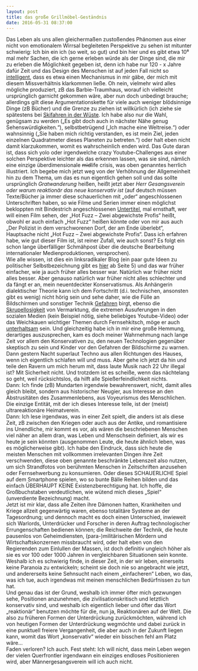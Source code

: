 ```yaml
---
layout: post
title: das große Grillmöbel-Geständnis
date: 2016-05-31 08:37:00
---
```


Das Leben als uns allen gleichermaßen zustoßendes Phänomen aus einer nicht von emotionalem Wirrsal begleiteten Perspektive zu sehen ist mitunter schwierig: Ich bin ein ich (so weit, so gut) und bin hier und es gibt etwa 10⁸ mal mehr Sachen, die ich gerne erleben würde als der Dinge sind, die mir zu erleben die Möglichkeit gegeben ist, denn ich habe nur 120 - x Jahre dafür Zeit und das Design des Menschen ist auf jeden Fall nicht so [intelligent](https://de.wikipedia.org/wiki/Intelligent_Design), dass es etwa einen Mechanismus in mir gäbe, der mich mit diesem Missverhältnis klarkommen ließe. Oh nein, vielmehr wird alles mögliche produziert, zB das Barbie-Traumhaus, worauf ich vielleicht ursprünglich garnicht gekommen wäre, aber nun doch unbedingt brauche; allerdings gilt diese Argumentationskette für viele auch weniger blödsinnige Dinge (zB Bücher) und die Grenze zu ziehen ist willkürlich (ich ziehe sie spätestens bei [Skifahren in der Wüste](https://skiresort.de/skigebiet/ski-dubai-mall-of-the-emirates/). Ich habe also nur die Wahl, genügsam zu werden („Es gibt doch auch in nächster Nähe genug Sehenswürdigkeiten.“), selbstbetrügend („Ich mache eine Weltreise.“) oder wahnsinnig („Sie haben mich richtig verstanden, es ist mein Ziel, jeden einzelnen Quadratmeter dieses Planeten zu betreten.“) oder halt eben nicht damit klarzukommen, womit es wahrscheinlich enden wird. Das Gute daran ist, dass sich yolo oder irgendwelche crazy Youtube-Challenges aus einer solchen Perspektive leichter als das erkennen lassen, was sie sind, nämlich eine einzige überdimensionale <del>mid</del>life crisis, was oben genanntes herrlich illustriert. Ich begebe mich jetzt weg von der Verhöhnung der Allgemeinheit hin zu dem Thema, um das es nun eigentlich gehen soll und das sollte ursprünglich *Gratwanderung* heißen, heißt jetzt aber *Herr Gesangsverein oder warum reaktionär das neue konservativ ist* (auf deutsch müssen Texte/Bücher ja immer diese schauerlichen mit „oder“ angeschlossenen Unterschriften haben, so wie Filme und Serien immer einen möglichst bekloppten mit Bindestrich angeschlossenen [Untertitel](https://de.wikipedia.org/wiki/Regular_Show_%E2%80%93_V%C3%B6llig_abgedreht), mal ernsthaft, wer will einen Film sehen, der „Hot Fuzz – Zwei abgewichste Profis“ heißt, obwohl er auch einfach „Hot Fuzz“ heißen könnte oder von mir aus auch „Der Polizist in dem verschworenen Dorf, der am Ende überlebt“, Hauptsache nicht „Hot Fuzz – Zwei abgewichste Profis“. Dass ich erfahren habe, wie gut dieser Film ist, ist reiner Zufall, wie auch sonst? Es folgt ein schon lange überfälliger Schmähpost über die deutsche Bearbeitung internationaler Medienproduktionen, versprochen). <br>
Wie alle wissen, ist dies ein linksradikaler Blog (ein paar gute Ideen zu politischer Selbstbezeichnung gibt es [hier](http://strassenauszucker.blogsport.de/images/strassenauszucker11.pdf) ab Seite 5) und das war früher einfacher, wie ja auch früher alles besser war. Natürlich war früher nicht alles besser. Aber genauso natürlich war früher nicht alles schlechter und da fängt er an, mein neuentdeckter Konservatismus. Als Anhängerin dialektischer Theorie kann ich dem Fortschritt (d.i. technischen, ansonsten gibt es wenig) nicht hörig sein und sehe daher, wie die Fülle an Bildschirmen und sonstiger Technik [Gefahren](http://www.k5learning.com/sites/all/files/kids%20using%20cellphones.jpg) birgt, ebenso die [Skrupellosigkeit](vice.com/de/article/dpe4q7/smoothie-kontroversen-um-true-fruits-467) von Vermarktung, die extremen Ausuferungen in den sozialen Medien (kein Beispiel nötig, siehe beliebiges Youtube-Video) oder das Weichkauen wichtiger Themen durch Fernsehkitsch, möge er auch [unterhaltsam](https://de.wikipedia.org/wiki/Le_Havre_%28Film%29) sein. Und gleichzeitig habe ich in mir eine große Hemmung, derartiges auszusprechen, kam es doch meiner Wahrnehmung nach lange Zeit vor allem den Konservativen zu, den neuen Technologien gegenüber skeptisch zu sein und Kinder vor den Gefahren der Bildschirme zu warnen. <br> Dann gestern Nacht superlaut Techno aus allen Richtungen des Hauses, wenn ich eigentlich schlafen will und muss. Aber gehe ich jetzt da hin und teile den Ravern um mich herum mit, dass laute Musik nach 22 Uhr illegal ist? Mit Sicherheit nicht. Und trotzdem ist es scheiße, wenn das nächtelang so geht, weil rücksichtslos, da hilft alle Spießerfeindlichkeit nichts.<br>
Dann: Ich finde (zB) Mundarten irgendwie bewahrenswert, nicht, damit alles gleich bleibt, sondern aus historischer Neugier, aus Interesse an den Abstrusitäten des Zusammenlebens, aus Voyeurismus des Menschlichen. Die einzige Entität, mit der ich dieses Interesse teile, ist der (meist) ultrareaktionäre Heimatverein.<br>
Dann: Ich lese irgendwas, was in einer Zeit spielt, die anders ist als diese Zeit, zB zwischen den Kriegen oder auch aus der Antike, und romantisiere ins Unendliche, mir kommt es vor, als wären die beschriebenen Menschen viel näher an allem dran, was Leben und Menschsein definiert, als wir es heute je sein könnten (ausgenommen Leute, die heute ähnlich leben, was es möglicherweise gibt). Ich habe den Eindruck, dass sich heute die meisten Menschen mit vollkommen irrelevanten Dingen ihre Zeit verschwenden, diese oben genannte beschränkte Lebenszeit also nutzen, um sich Strandfotos von berühmten Menschen in Zeitschriften anzusehen oder Fernsehwerbung zu konsumieren. Oder dieses SCHAUERLICHE Spiel auf dem Smartphone spielen, wo so bunte Bälle Reihen bilden und das einfach ÜBERHAUPT  KEINE Existenzberechtigung hat. Ich hoffe, die Großbuchstaben verdeutlichen, wie wütend mich dieses „Spiel“ (unverdiente Bezeichnung) macht.<br>
Jetzt ist mir klar, dass alle Zeiten ihre Dämonen hatten, Krankheiten und Kriege allzeit gegenwärtig waren, ebenso totalitäre Systeme an der Tagesordnung; und dennoch macht es doch einen Unterschied, inwieweit sich Warlords, Unterdrücker und Forscher in deren Auftrag technologischer Errungenschaften bedienen können; die Reichweite der Technik, die heute pausenlos von Geheimdiensten, (para-)militärischen Mördern und Wirtschaftskonzernen missbraucht wird, oder halt eben von den Regierenden zum Einlullen der Massen, ist doch definitiv ungleich höher als sie es vor 100 oder 1000 Jahren in vergleichbaren Situationen sein konnte. Weshalb ich es schwierig finde, in dieser Zeit, in der wir leben, einerseits keine Paranoia zu entwickeln; scheint sie doch nie so angebracht wie jetzt, und andererseits keine Sehnsucht nach einem „einfacheren“ Leben, wo das, was ich tue, auch irgendwas mit meinen menschlichen Bedürfnissen zu tun hat.<br>
Und genau das ist der Grund, weshalb ich immer öfter mich gezwungen sehe, Positionen anzunehmen, die zivilisationskritisch und letztlich konservativ sind, und weshalb ich eigentlich lieber und öfter das Wort „reaktionär“ benutzen möchte für die, nun ja, Reaktionären auf der Welt. Die also zu früheren Formen der Unterdrückung zurückmöchten, während ich von heutigen Formen der Unterdrückung wegmöchte und dabei zurück in eine punktuell freiere Vergangenheit, die aber auch in der Zukunft liegen kann, womit das Wort „konservativ“ wieder ein bisschen fehl am Platz wäre… <br>
Faden verloren? Ich auch. Fest steht: Ich will nicht, dass mein Leben wegen der vielen Querfrontler irgendwann ein einziges endloses Positionieren wird, aber Männergesangsverein will ich auch nicht.

